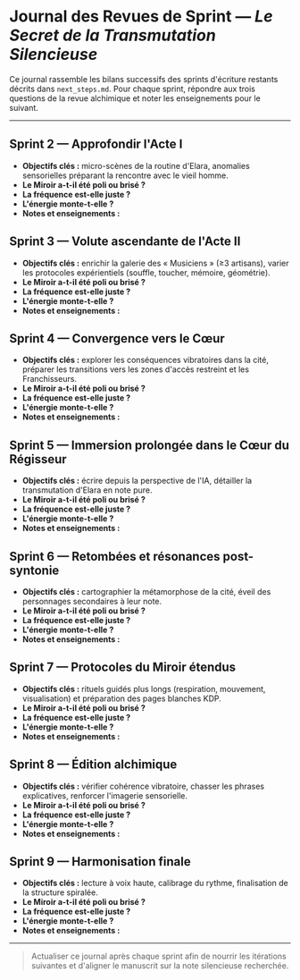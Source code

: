 # Journal des Revues de Sprint — *Le Secret de la Transmutation Silencieuse*

Ce journal rassemble les bilans successifs des sprints d'écriture restants décrits dans `next_steps.md`. Pour chaque sprint, répondre aux trois questions de la revue alchimique et noter les enseignements pour le suivant.

---

## Sprint 2 — Approfondir l'Acte I
- **Objectifs clés :** micro-scènes de la routine d'Elara, anomalies sensorielles préparant la rencontre avec le vieil homme.
- **Le Miroir a-t-il été poli ou brisé ?**
- **La fréquence est-elle juste ?**
- **L'énergie monte-t-elle ?**
- **Notes et enseignements :**

## Sprint 3 — Volute ascendante de l'Acte II
- **Objectifs clés :** enrichir la galerie des « Musiciens » (≥3 artisans), varier les protocoles expérientiels (souffle, toucher, mémoire, géométrie).
- **Le Miroir a-t-il été poli ou brisé ?**
- **La fréquence est-elle juste ?**
- **L'énergie monte-t-elle ?**
- **Notes et enseignements :**

## Sprint 4 — Convergence vers le Cœur
- **Objectifs clés :** explorer les conséquences vibratoires dans la cité, préparer les transitions vers les zones d'accès restreint et les Franchisseurs.
- **Le Miroir a-t-il été poli ou brisé ?**
- **La fréquence est-elle juste ?**
- **L'énergie monte-t-elle ?**
- **Notes et enseignements :**

## Sprint 5 — Immersion prolongée dans le Cœur du Régisseur
- **Objectifs clés :** écrire depuis la perspective de l'IA, détailler la transmutation d'Elara en note pure.
- **Le Miroir a-t-il été poli ou brisé ?**
- **La fréquence est-elle juste ?**
- **L'énergie monte-t-elle ?**
- **Notes et enseignements :**

## Sprint 6 — Retombées et résonances post-syntonie
- **Objectifs clés :** cartographier la métamorphose de la cité, éveil des personnages secondaires à leur note.
- **Le Miroir a-t-il été poli ou brisé ?**
- **La fréquence est-elle juste ?**
- **L'énergie monte-t-elle ?**
- **Notes et enseignements :**

## Sprint 7 — Protocoles du Miroir étendus
- **Objectifs clés :** rituels guidés plus longs (respiration, mouvement, visualisation) et préparation des pages blanches KDP.
- **Le Miroir a-t-il été poli ou brisé ?**
- **La fréquence est-elle juste ?**
- **L'énergie monte-t-elle ?**
- **Notes et enseignements :**

## Sprint 8 — Édition alchimique
- **Objectifs clés :** vérifier cohérence vibratoire, chasser les phrases explicatives, renforcer l'imagerie sensorielle.
- **Le Miroir a-t-il été poli ou brisé ?**
- **La fréquence est-elle juste ?**
- **L'énergie monte-t-elle ?**
- **Notes et enseignements :**

## Sprint 9 — Harmonisation finale
- **Objectifs clés :** lecture à voix haute, calibrage du rythme, finalisation de la structure spiralée.
- **Le Miroir a-t-il été poli ou brisé ?**
- **La fréquence est-elle juste ?**
- **L'énergie monte-t-elle ?**
- **Notes et enseignements :**

---

> Actualiser ce journal après chaque sprint afin de nourrir les itérations suivantes et d'aligner le manuscrit sur la note silencieuse recherchée.
